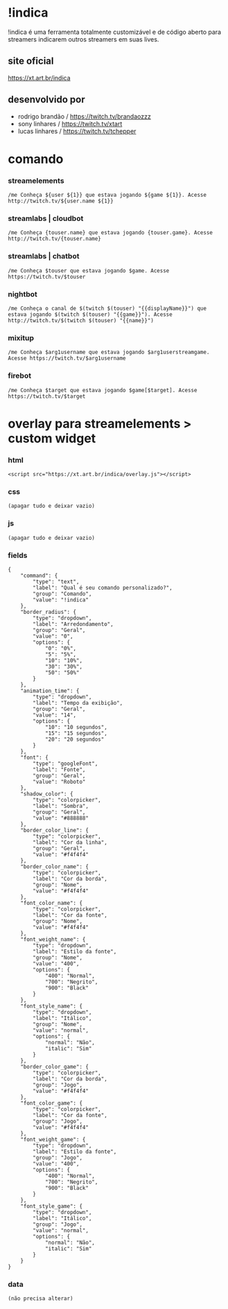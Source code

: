 # !indica

!indica é uma ferramenta totalmente customizável e de código aberto para streamers indicarem outros streamers em suas lives.

## site oficial

https://xt.art.br/indica

## desenvolvido por

- rodrigo brandão / https://twitch.tv/brandaozzz
- sony linhares  / https://twitch.tv/xtart
- lucas linhares  / https://twitch.tv/tchepper

# comando

### streamelements

    /me Conheça ${user ${1}} que estava jogando ${game ${1}}. Acesse http://twitch.tv/${user.name ${1}}

### streamlabs | cloudbot

    /me Conheça {touser.name} que estava jogando {touser.game}. Acesse http://twitch.tv/{touser.name}


### streamlabs | chatbot

    /me Conheça $touser que estava jogando $game. Acesse https://twitch.tv/$touser

### nightbot

    /me Conheça o canal de $(twitch $(touser) "{{displayName}}") que estava jogando $(twitch $(touser) "{{game}}"). Acesse http://twitch.tv/$(twitch $(touser) "{{name}}")

### mixitup

    /me Conheça $arg1username que estava jogando $arg1userstreamgame. Acesse https://twitch.tv/$arg1username

### firebot

    /me Conheça $target que estava jogando $game[$target]. Acesse https://twitch.tv/$target

# overlay para streamelements > custom widget

### html

    <script src="https://xt.art.br/indica/overlay.js"></script>

### css

    (apagar tudo e deixar vazio)

### js

    (apagar tudo e deixar vazio)

### fields

    {
        "command": {
            "type": "text",
            "label": "Qual é seu comando personalizado?",
            "group": "Comando",
            "value": "!indica"
        },
        "border_radius": {
            "type": "dropdown",
            "label": "Arredondamento",
            "group": "Geral",
            "value": "0",
            "options": {
                "0": "0%",
                "5": "5%",
                "10": "10%",
                "30": "30%",
                "50": "50%"
            }
        },
        "animation_time": {
            "type": "dropdown",
            "label": "Tempo da exibição",
            "group": "Geral",
            "value": "14",
            "options": {
                "10": "10 segundos",
                "15": "15 segundos",
                "20": "20 segundos"
            }
        },
        "font": {
            "type": "googleFont",
            "label": "Fonte",
            "group": "Geral",
            "value": "Roboto"
        },
        "shadow_color": {
            "type": "colorpicker",
            "label": "Sombra",
            "group": "Geral",
            "value": "#888888"
        },
        "border_color_line": {
            "type": "colorpicker",
            "label": "Cor da linha",
            "group": "Geral",
            "value": "#f4f4f4"
        },
        "border_color_name": {
            "type": "colorpicker",
            "label": "Cor da borda",
            "group": "Nome",
            "value": "#f4f4f4"
        },
        "font_color_name": {
            "type": "colorpicker",
            "label": "Cor da fonte",
            "group": "Nome",
            "value": "#f4f4f4"
        },
        "font_weight_name": {
            "type": "dropdown",
            "label": "Estilo da fonte",
            "group": "Nome",
            "value": "400",
            "options": {
                "400": "Normal",
                "700": "Negrito",
                "900": "Black"
            }
        },
        "font_style_name": {
            "type": "dropdown",
            "label": "Itálico",
            "group": "Nome",
            "value": "normal",
            "options": {
                "normal": "Não",
                "italic": "Sim"
            }
        },
        "border_color_game": {
            "type": "colorpicker",
            "label": "Cor da borda",
            "group": "Jogo",
            "value": "#f4f4f4"
        },
        "font_color_game": {
            "type": "colorpicker",
            "label": "Cor da fonte",
            "group": "Jogo",
            "value": "#f4f4f4"
        },
        "font_weight_game": {
            "type": "dropdown",
            "label": "Estilo da fonte",
            "group": "Jogo",
            "value": "400",
            "options": {
                "400": "Normal",
                "700": "Negrito",
                "900": "Black"
            }
        },
        "font_style_game": {
            "type": "dropdown",
            "label": "Itálico",
            "group": "Jogo",
            "value": "normal",
            "options": {
                "normal": "Não",
                "italic": "Sim"
            }
        }
    }

### data

    (não precisa alterar)